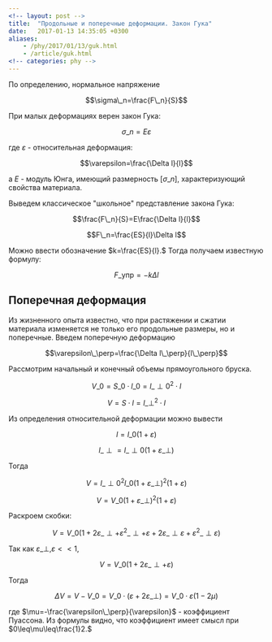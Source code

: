 ```yaml
---
<!-- layout: post -->
title:  "Продольные и поперечные деформации. Закон Гука"
date:   2017-01-13 14:35:05 +0300
aliases:
    - /phy/2017/01/13/guk.html
    - /article/guk.html
<!-- categories: phy -->
---
```

По определению, нормальное напряжение

$$\sigma\_n=\frac{F\_n}{S}$$

При малых деформациях верен закон Гука:

$$\sigma\_n=E\varepsilon$$

<!--more-->  
где $\varepsilon$ - относительная деформация:

$$\varepsilon=\frac{\Delta l}{l}$$

а $E$ - модуль Юнга, имеющий размерность $[\sigma\_n]$, характеризующий свойства материала.

Выведем классическое "школьное" представление закона Гука:

$$\frac{F\_n}{S}=E\frac{\Delta l}{l}$$ 

$$F\_n=\frac{ES}{l}\Delta l$$ 

Можно ввести обозначение $k=\frac{ES}{l}.$ Тогда получаем известную формулу:

$$F\_\text{упр}=-k\Delta l$$ 


## Поперечная деформация

Из жизненного опыта известно, что при растяжении и сжатии материала изменяется не только его продольные размеры, но и поперечные. Введем поперечную деформацию

$$\varepsilon\_\perp=\frac{\Delta l\_\perp}{l\_\perp}$$

Рассмотрим начальный и конечный объемы прямоугольного бруска.

$$V\_0=S\_0\cdot l\_0=l\_{\perp0}^2\cdot l$$

$$V=S\cdot l=l\_\perp^2\cdot l$$

Из определения относительной деформации можно вывести

$$l=l\_0(1+\varepsilon)$$

$$l\_\perp=l\_{\perp0}(1+\varepsilon\_\perp)$$

Тогда 

$$V=l\_{\perp0}^2l\_0(1+\varepsilon\_\perp)^2(1+\varepsilon)$$

$$V=V\_0(1+\varepsilon\_\perp)^2(1+\varepsilon)$$

Раскроем скобки:

$$V=V\_0(1+2\varepsilon\_\perp+\varepsilon^2\_\perp
+\varepsilon+2\varepsilon\_\perp\varepsilon+\varepsilon^2\_\perp\varepsilon)$$

Так как $\varepsilon\_\perp,\varepsilon << 1,$ 

$$V=V\_0(1+2\varepsilon\_\perp
+\varepsilon)$$

Тогда

$$\Delta V = V-V\_0=V\_0\cdot(\varepsilon+2\varepsilon\_\perp)=
V\_0\cdot\varepsilon(1-2\mu)$$

где $\mu=-\frac{\varepsilon\_\perp}{\varepsilon}$ - коэффициент Пуассона. Из формулы видно, что коэффициент имеет смысл при $0\leq\mu\leq\frac{1}2.$